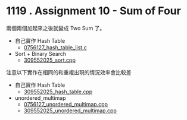 # 1119 . Assignment 10 - Sum of Four

兩個兩個加起來之後就變成 Two Sum 了。

- 自己實作 Hash Table
  - [0756127_hash_table_list.c](submissions/accepted/0756127_hash_table_list.c)
- Sort + Binary Search
  - [309552025_sort.cpp](submissions/accepted/309552025_sort.cpp)

注意以下實作在相同的和重複出現的情況效率會比較差

- 自己實作 Hash Table
  - [309552025_hash_table.cpp](submissions/accepted/309552025_hash_table.cpp)
- unordered_multimap
  - [0756127_unordered_multimap.cpp](submissions/accepted/0756127_unordered_multimap.cpp)
  - [309552025_unordered_multimap.cpp](submissions/accepted/309552025_unordered_multimap.cpp)
